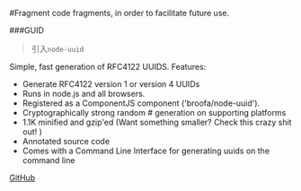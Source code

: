 #Fragment
code fragments, in order to facilitate future use.

###GUID
> 引入`node-uuid`

Simple, fast generation of RFC4122 UUIDS.
Features:
- Generate RFC4122 version 1 or version 4 UUIDs
- Runs in node.js and all browsers.
- Registered as a ComponentJS component ('broofa/node-uuid').
- Cryptographically strong random # generation on supporting platforms
- 1.1K minified and gzip'ed (Want something smaller? Check this crazy shit out! )
- Annotated source code
- Comes with a Command Line Interface for generating uuids on the command line

[GitHub](https://github.com/broofa/node-uuid)


